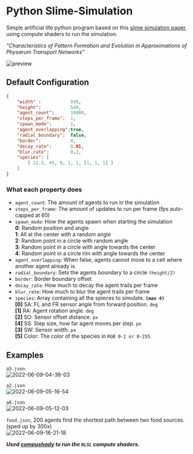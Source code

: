 # Python Slime-Simulation
Simple artificial life python program based on this [slime simulation paper](https://uwe-repository.worktribe.com/output/980579), using compute shaders to run the simulation.

*"Characteristics of Pattern Formation and Evolution in Approximations of Physarum Transport Networks"*

![preview](https://user-images.githubusercontent.com/58308591/172806152-beb0f50a-022d-442f-a754-de3de231ed75.png)

##  Default Configuration

```json
{
    "width" :           930,
    "height":           540,
    "agent_count":      10000,
    "steps_per_frame":  1,
    "spawn_mode":       1,
    "agent_overlapping":true,
    "radial_boundary":  false,
    "border":           0,
    "decay_rate":       0.01,
    "blur_rate":        0.2,
    "species": [
        [ 22.5, 45, 9, 1, 1, [1, 1, 1] ]
    ]
}
```

### What each property does

* ```agent_count```: The amount of agents to run in the simulation
* ```steps_per_frame```: The amount of updates to run per frame (fps auto-capped at 60)
* ```spawn_mode```: How the agents spawn when starting the simulation
<br>**0**: Random position and angle
<br>**1**: All at the center with a random angle
<br>**2**: Random point in a circle with random angle
<br>**3**: Random point in a circle with angle towards the center
<br>**4**: Random point in a circle rim with angle towards the center
* ```agent_overlapping```: When false, agents cannot move to a cell where another agent already is
* ```radial_boundary```: Sets the agents boundary to a circle `(height/2)`
* ```border```: Border boundary offset
* ```decay_rate```: How much to decay the agent trails per frame
* ```blur_rate```: How much to blur the agent trails per frame
* ```species```:  Array containing all the spieces to simulate. **`(max 4)`**
<br>**[0]** SA: FL and FR sensor angle from forward position. `deg`
<br>**[1]** RA: Agent rotation angle. `deg`
<br>**[2]** SO: Sensor offset distance. `px`
<br>**[4]** SS: Step size, how far agent moves per step. `px`
<br>**[3]** SW: Sensor width. `px`
<br>**[5]** Color: The color of the species in `RGB 0-1 or 0-255`.

## Examples

`a5.json`<br>
![2022-06-09-04-38-03](https://user-images.githubusercontent.com/58308591/172794499-1cbbc49c-2f35-4570-940f-1f060e566d5f.gif)

`a2.json`<br>
![2022-06-09-05-16-54](https://user-images.githubusercontent.com/58308591/172800295-90a3ef2c-a468-4e06-91fd-d53df27eb294.gif)

`a6.json`<br>
![2022-06-09-05-12-03](https://user-images.githubusercontent.com/58308591/172798796-e7cdc10f-5239-4127-be08-02e399d6c2a7.gif)

`food.json`, 200 agents find the shortest path between two food sources. (sped up by 300x)<br>
![2022-06-09-16-21-18](https://user-images.githubusercontent.com/58308591/172929483-0d46261a-ebdf-4a59-adfb-1087ef2919a4.gif)

***Used [compushady](https://github.com/rdeioris/compushady) to run the `HLSL` compute shaders.***
